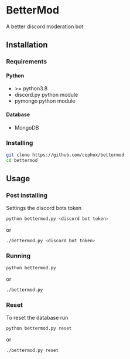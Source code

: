 # BetterMod
A better discord moderation bot

## Installation
### Requirements
#### Python
- \>= python3.8
- discord.py python module
- pymongo python module
#### Database
- MongoDB

### Installing
```bash
git clone https://github.com/cephox/bettermod
cd bettermod
```

## Usage
### Post installing
Settings the discord bots token
```bash
python bettermod.py <discord bot token>
```
or
```bash
./bettermod.py <discord bot token>
```

### Running
```bash
python bettermod.py
```
or
```bash
./bettermod.py
```

### Reset
To reset the database run
```bash
python bettermod.py reset
```
or
```bash
./bettermod.py reset
```